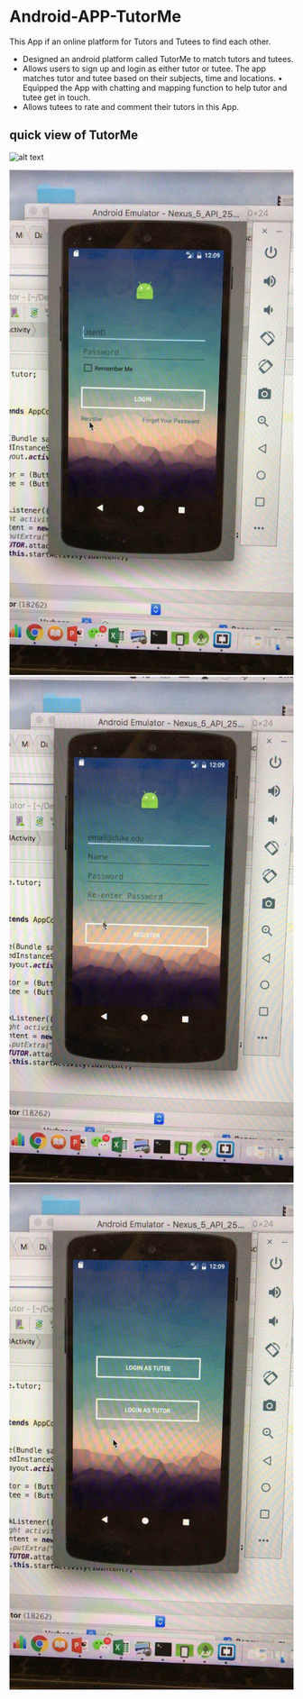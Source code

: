 # Android-APP-TutorMe

This App if an online platform for Tutors and Tutees to find each other.

* Designed an android platform called TutorMe to match tutors and tutees.
* Allows users to sign up and login as either tutor or tutee. The app matches tutor and tutee based on their subjects, time and locations. • Equipped the App with chatting and mapping function to help tutor and tutee get in touch.
* Allows tutees to rate and comment their tutors in this App.

## quick view of TutorMe
![alt text](TutorMe.png)






![alt text](img1.jpeg)
![alt text](img2.jpeg)
![alt text](img3.jpeg)
